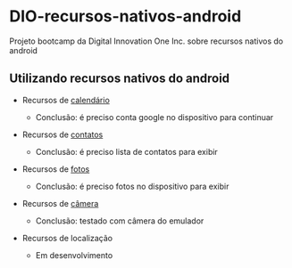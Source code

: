 # DIO-recursos-nativos-android

Projeto bootcamp da Digital Innovation One Inc. sobre recursos nativos do android

## Utilizando recursos nativos do android

- Recursos de [calendário](https://github.com/NeiTDutra/DIO-recursos-nativos-android/tree/main/agenda)
    
    - Conclusão: é preciso conta google no dispositivo para continuar

- Recursos de [contatos](https://github.com/NeiTDutra/DIO-recursos-nativos-android/tree/main/Contatos)

    - Conclusão: é preciso lista de contatos para exibir

- Recursos de [fotos](https://github.com/NeiTDutra/DIO-recursos-nativos-android/tree/main/Fotos)

    - Conclusão: é preciso fotos no dispositivo para exibir

- Recursos de [câmera](https://github.com/NeiTDutra/DIO-recursos-nativos-android/tree/main/Fotos)

    - Conclusão: testado com câmera do emulador

- Recursos de localização

    - Em desenvolvimento
